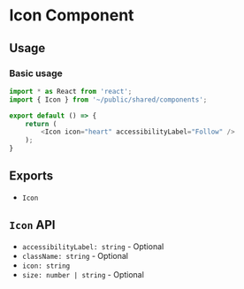# Icon Component

## Usage

### Basic usage

```javascript
import * as React from 'react';
import { Icon } from '~/public/shared/components';

export default () => {
    return (
        <Icon icon="heart" accessibilityLabel="Follow" />
    );
}
```

## Exports

* `Icon`

## `Icon` API

* `accessibilityLabel: string` - Optional
* `className: string` - Optional
* `icon: string`
* `size: number | string` - Optional

